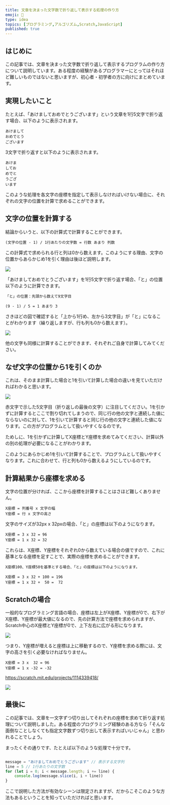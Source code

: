 ```yaml
---
title: 文章を決まった文字数で折り返して表示する処理の作り方
emoji: 🔡
type: idea
topics: [プログラミング,アルゴリズム,Scratch,JavaScript]
published: true
---
```

## はじめに
この記事では、文章を決まった文字数で折り返して表示するプログラムの作り方について説明しています。ある程度の経験があるプログラマーにとってはそれほど難しいものではないと思いますが、初心者・初学者の方に向けにまとめています。

## 実現したいこと
たとえば、「あけましておめでとうございます」という文章を1行5文字で折り返す場合、以下のように表示されます。

```
あけまして  
おめでとう  
ございます  
```

3文字で折り返すと以下のように表示されます。

```
あけま
してお
めでと
うござ
います
```

このような処理を各文字の座標を指定して表示しなければいけない場合に、それぞれの文字の位置を計算で求めることができます。

## 文字の位置を計算する
結論からいうと、以下の計算式で計算することができます。

```
(文字の位置 - 1) / 1行あたりの文字数 = 行数 あまり 列数
```
この計算式で求められる行と列は0から数えます。このようにする理由、文字の位置からあらかじめ1を引く理由は後ほど説明します。

![](/images/wrapping-text-at-a-fixed-character-count/01.png)

「あけましておめでとうございます」を1行5文字で折り返す場合、「と」の位置以下のように計算できます。

```
「と」の位置：先頭から数えて9文字目

(9 - 1) / 5 = 1 あまり 3
```
さきほどの図で確認すると「上から1行め、左から3文字目」が「と」になることがわかります（繰り返しますが、行も列も0から数えます）。

![](/images/wrapping-text-at-a-fixed-character-count/02.png)

他の文字も同様に計算することができます、それぞれご自身で計算してみてください。

## なぜ文字の位置から1を引くのか
これは、そのまま計算した場合と1を引いて計算した場合の違いを見ていただければわかると思います。

![](/images/wrapping-text-at-a-fixed-character-count/03.png)

赤文字で示した5文字目（折り返しの最後の文字）に注目してください。1を引かずに計算するとここで割り切れてしまうので、同じ行の他の文字と連続した値にならないのに対して、1を引いて計算すると同じ行の他の文字と連続した値になります。この方がプログラムとして扱いやすくなるのです。

ためしに、1を引かずに計算してX座標とY座標を求めてみてください、計算以外の別の処理が必要になることがわかります。

このようにあらかじめ1を引いて計算することで、プログラムとして扱いやすくなります。これに合わせて、行と列も0から数えるようにしているのです。

## 計算結果から座標を求める
文字の位置が分ければ、ここから座標を計算することはさほど難しくありません。

```
X座標 = 列番号 x 文字の幅
Y座標 = 行 x 文字の高さ
```

文字のサイズが32px x 32pxの場合、「と」の座標は以下のようになります。

```
X座標 = 3 x 32 = 96
Y座標 = 1 x 32 = 32
```
これらは、X座標、Y座標をそれぞれ0から数えている場合の値ですので、これに基準となる座標を足すことで、実際の座標を求めることができます。

```
X座標100、Y座標50を基準とする場合、「と」の座標は以下のようになります。

X座標 = 3 x 32 + 100 = 196
Y座標 = 1 x 32 +  50 =  72
```

## Scratchの場合
一般的なプログラミング言語の場合、座標は左上がX座標、Y座標が0で、右下がX座標、Y座標が最大値になるので、先の計算方法で座標を求められますが、Scratch中心のX座標とY座標が0で、上下左右に広がる形になります。

![](/images/wrapping-text-at-a-fixed-character-count/04.png)

つまり、Y座標が増えると座標は上に移動するので、Y座標を求める際には、文字の高さを引く必要なければなりません。

```
X座標 = 3 x  32 = 96
Y座標 = 1 x -32 = -32
```

https://scratch.mit.edu/projects/1114339418/

![](/images/wrapping-text-at-a-fixed-character-count/05.png)

## 最後に
この記事では、文章を一文字ずつ切り出してそれぞれの座標を求めて折り返す処理について説明しました。ある程度のプログラミング経験のある方なら「そんな面倒なことしなくても指定文字数ずつ切り出して表示すればいいじゃん」と思われることでしょう。

まったくその通りです、たとえば以下のような処理で十分です。

```javascript

message = "あけましておめでとうございます" // 表示する文字列
line = 5 // 1行あたりの文字数
for (let i = 0; i < message.length; i += line) {
    console.log(message.slice(i, i + line))
}
```

ここで説明した方法が有効なシーンは限定されますが、だからこそこのような方法もあるということを知っていただければと思います。